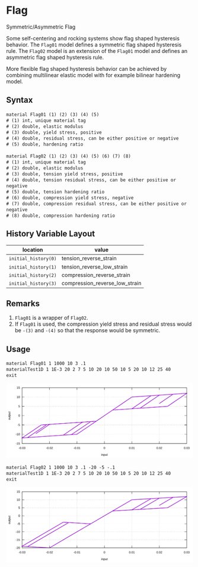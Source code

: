 # Flag

Symmetric/Asymmetric Flag

Some self-centering and rocking systems show flag shaped hysteresis behavior. The `Flag01` model defines a symmetric
flag shaped hysteresis rule. The `Flag02` model is an extension of the `Flag01` model and defines an asymmetric flag
shaped hysteresis rule.

More flexible flag shaped hysteresis behavior can be achieved by combining multilinear elastic model with for example
bilinear hardening model.

## Syntax

```
material Flag01 (1) (2) (3) (4) (5)
# (1) int, unique material tag
# (2) double, elastic modulus
# (3) double, yield stress, positive
# (4) double, residual stress, can be either positive or negative
# (5) double, hardening ratio

material Flag02 (1) (2) (3) (4) (5) (6) (7) (8)
# (1) int, unique material tag
# (2) double, elastic modulus
# (3) double, tension yield stress, positive
# (4) double, tension residual stress, can be either positive or negative
# (5) double, tension hardening ratio
# (6) double, compression yield stress, negative
# (7) double, compression residual stress, can be either positive or negative
# (8) double, compression hardening ratio
```

## History Variable Layout

| location             | value                          |
|----------------------|--------------------------------|
| `initial_history(0)` | tension_reverse_strain         |
| `initial_history(1)` | tension_reverse_low_strain     |
| `initial_history(2)` | compression_reverse_strain     |
| `initial_history(3)` | compression_reverse_low_strain |

## Remarks

1. `Flag01` is a wrapper of `Flag02`.
2. If `Flag01` is used, the compression yield stress and residual stress would be `-(3)` and `-(4)` so that the response
   would be symmetric.

## Usage

```
material Flag01 1 1000 10 3 .1
materialTest1D 1 1E-3 20 2 7 5 10 20 10 50 10 5 20 10 12 25 40
exit
```

![example one](Flag01.EX1.svg)

```
material Flag02 1 1000 10 3 .1 -20 -5 -.1
materialTest1D 1 1E-3 20 2 7 5 10 20 10 50 10 5 20 10 12 25 40
exit
```

![example two](Flag02.EX1.svg)
